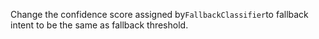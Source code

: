 Change the confidence score assigned by`FallbackClassifier`to fallback intent to be the same as fallback threshold.
